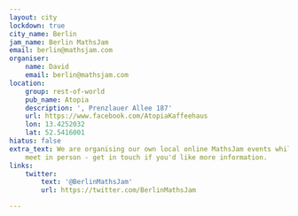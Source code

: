 ```yaml
---
layout: city
lockdown: true
city_name: Berlin
jam_name: Berlin MathsJam
email: berlin@mathsjam.com
organiser:
    name: David
    email: berlin@mathsjam.com
location:
    group: rest-of-world
    pub_name: Atopia
    description: ', Prenzlauer Allee 187'
    url: https://www.facebook.com/AtopiaKaffeehaus
    lon: 13.4252032
    lat: 52.5416001
hiatus: false
extra_text: We are organising our own local online MathsJam events while we can't
    meet in person - get in touch if you'd like more information.
links:
    twitter:
        text: '@BerlinMathsJam'
        url: https://twitter.com/BerlinMathsJam

---
```


